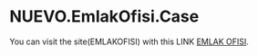 # NUEVO.EmlakOfisi.Case


You can visit the site(EMLAKOFISI) with this LINK [EMLAK OFISI](https://emlakofisi.azurewebsites.net/).

